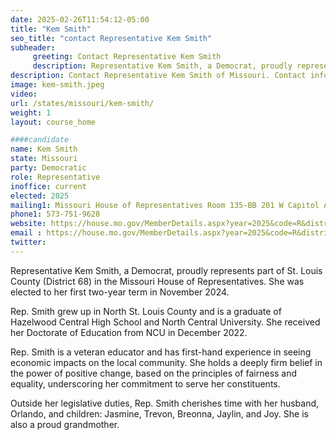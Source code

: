 ```yaml
---
date: 2025-02-26T11:54:12-05:00
title: "Kem Smith"
seo_title: "contact Representative Kem Smith"
subheader:
     greeting: Contact Representative Kem Smith
     description: Representative Kem Smith, a Democrat, proudly represents part of St. Louis County (District 68) in the Missouri House of Representatives. She was elected to her first two-year term in November 2024.
description: Contact Representative Kem Smith of Missouri. Contact information for Kem Smith includes email address, phone number, and mailing address.
image: kem-smith.jpeg
video:
url: /states/missouri/kem-smith/
weight: 1
layout: course_home

####candidate
name: Kem Smith
state: Missouri
party: Democratic
role: Representative
inoffice: current
elected: 2025
mailing1: Missouri House of Representatives Room 135-BB 201 W Capitol Ave Jefferson City, MO 65101
phone1: 573-751-9628
website: https://house.mo.gov/MemberDetails.aspx?year=2025&code=R&district=068/
email : https://house.mo.gov/MemberDetails.aspx?year=2025&code=R&district=068/
twitter:
---
```

Representative Kem Smith, a Democrat, proudly represents part of St. Louis County (District 68) in the Missouri House of Representatives. She was elected to her first two-year term in November 2024.

Rep. Smith grew up in North St. Louis County and is a graduate of Hazelwood Central High School and North Central University. She received her Doctorate of Education from NCU in December 2022.

Rep. Smith is a veteran educator and has first-hand experience in seeing economic impacts on the local community. She holds a deeply firm belief in the power of positive change, based on the principles of fairness and equality, underscoring her commitment to serve her constituents.

Outside her legislative duties, Rep. Smith cherishes time with her husband, Orlando, and children: Jasmine, Trevon, Breonna, Jaylin, and Joy. She is also a proud grandmother.
